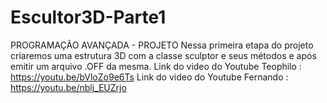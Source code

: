 # Escultor3D-Parte1
PROGRAMAÇÃO AVANÇADA - PROJETO
Nessa primeira etapa do projeto criaremos uma estrutura 3D com a classe sculptor e seus métodos e após emitir um arquivo .OFF da mesma.
Link do video do Youtube Teophilo : https://youtu.be/bVloZo9e6Ts
Link do video do Youtube Fernando : https://youtu.be/nblj_EUZrjo

